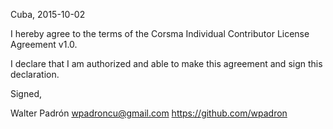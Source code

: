 Cuba, 2015-10-02

I hereby agree to the terms of the Corsma Individual Contributor License
Agreement v1.0.

I declare that I am authorized and able to make this agreement and sign this
declaration.

Signed,

Walter Padrón wpadroncu@gmail.com https://github.com/wpadron

